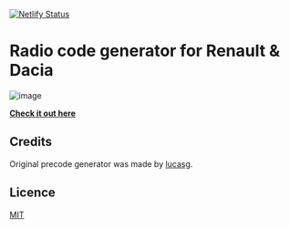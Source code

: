 [![Netlify Status](https://api.netlify.com/api/v1/badges/5626f6a7-7c68-4eb0-99f4-26cdf678d6f9/deploy-status)](https://app.netlify.com/sites/renault-dacia-radio-code-generator/deploys)
# Radio code generator for Renault & Dacia
![image](https://github.com/m-a-x-s-e-e-l-i-g/renault-radio-code-generator/assets/7907436/b4c53c15-b201-414c-a032-e55bdaabba85)

**[Check it out here](https://renault-dacia-radio-code-generator.netlify.app)**

## Credits

Original precode generator was made by [lucasg](https://github.com/lucasg).

## Licence

[MIT](LICENSE)
